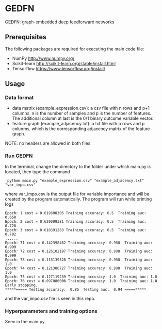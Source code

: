 # GEDFN

GEDFN: graph-embedded deep feedforward networks

## Prerequisites

The following packages are required for executing the main code file:

* NumPy http://www.numpy.org/
* Scikit-learn http://scikit-learn.org/stable/install.html
* Tensorflow https://www.tensorflow.org/install/

## Usage

### Data format

* data matrix (example_expression.csv): a csv file with n rows and p+1 columns. n is the number of samples and p is the number of features. The additional column at last is the 0/1 binary outcome variable vector. 
* feature graph (example_adjacency.txt): a txt file with p rows and p colunms, which is the corresponding adjacency matrix of the feature graph.

NOTE: no headers are allowed in both files.

### Run GEDFN

In the terminal, change the directory to the folder under which main.py is located, then type the command

```
 python main.py "example_expression.csv" "example_adjacency.txt" "var_impo.csv"
```

where var_impo.csv is the output file for variable importance and will be created by the program automatically. The program will run while printing logs

```
Epoch: 1 cost = 0.619800305 Training accuracy: 0.5  Training auc: 0.658
Epoch: 2 cost = 0.620009381 Training accuracy: 0.5  Training auc: 0.728
Epoch: 3 cost = 0.610391283 Training accuracy: 0.5  Training auc: 0.782
......
Epoch: 71 cost = 0.142398462 Training accuracy: 0.988  Training auc: 0.999
Epoch: 72 cost = 0.126102197 Training accuracy: 0.988  Training auc: 0.999
Epoch: 73 cost = 0.116139328 Training accuracy: 0.988  Training auc: 1.0
Epoch: 74 cost = 0.121380727 Training accuracy: 0.988  Training auc: 1.0
Epoch: 75 cost = 0.127119239 Training accuracy: 1.0  Training auc: 1.0
Epoch: 76 cost = 0.097086006 Training accuracy: 1.0  Training auc: 1.0
Early stopping.
*****===== Testing accuracy:  0.85  Testing auc:  0.94 =====*****
```

and the var_impo.csv file is seen in this repo.

### Hyperparameters and training options

Seen in the main.py.
